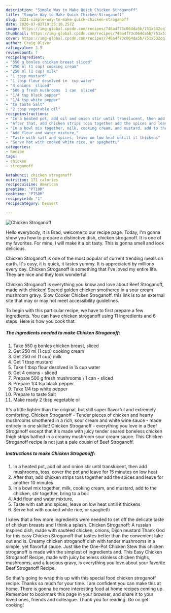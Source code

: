 ```yaml
---
description: "Simple Way to Make Quick Chicken Stroganoff"
title: "Simple Way to Make Quick Chicken Stroganoff"
slug: 3221-simple-way-to-make-quick-chicken-stroganoff
date: 2020-07-02T19:35:18.257Z
image: https://img-global.cpcdn.com/recipes/746a4f73c064da5b/751x532cq70/chicken-stroganoff-recipe-main-photo.jpg
thumbnail: https://img-global.cpcdn.com/recipes/746a4f73c064da5b/751x532cq70/chicken-stroganoff-recipe-main-photo.jpg
cover: https://img-global.cpcdn.com/recipes/746a4f73c064da5b/751x532cq70/chicken-stroganoff-recipe-main-photo.jpg
author: Craig Oliver
ratingvalue: 3.5
reviewcount: 7
recipeingredient:
- "550 g bonles chicken breast sliced"
- "250 ml (1 cup) cooking cream"
- "250 ml (1 cup) milk"
- "1 tbsp mustard"
- "1 tbsp flour desolved in  cup water"
- "4 onions  sliced"
- "500 g fresh mushrooms  1 can  sliced"
- "1/4 tsp black pepper"
- "1/4 tsp white pepper"
- "to taste Salt"
- "2 tbsp vegetable oil"
recipeinstructions:
- "In a heated pot, add oil and onion stir until translucent, then add mushrooms, toss, cover the pot and leave for 15 minutes on low heat"
- "After that, add chicken strips toss together add the spices and leave for another 10 minutes"
- "In a bowl mix together, milk, cooking cream, and mustard, add to the chicken, stir together, bring to a boil"
- "Add flour and water mixture,"
- "Taste with salt and spices, leave on low heat untill it thickens"
- "Serve hot with cooked white rice, or spaghetti"
categories:
- Recipe
tags:
- chicken
- stroganoff

katakunci: chicken stroganoff 
nutrition: 171 calories
recipecuisine: American
preptime: "PT18M"
cooktime: "PT58M"
recipeyield: "1"
recipecategory: Dessert

---
```



![Chicken Stroganoff](https://img-global.cpcdn.com/recipes/746a4f73c064da5b/751x532cq70/chicken-stroganoff-recipe-main-photo.jpg)

Hello everybody, it is Brad, welcome to our recipe page. Today, I'm gonna show you how to prepare a distinctive dish, chicken stroganoff. It is one of my favorites. For mine, I will make it a bit tasty. This is gonna smell and look delicious.

Chicken Stroganoff is one of the most popular of current trending meals on earth. It's easy, it is quick, it tastes yummy. It is appreciated by millions every day. Chicken Stroganoff is something that I've loved my entire life. They are nice and they look wonderful.

Chicken Stroganoff is everything you know and love about Beef Stroganoff, made with chicken! Seared golden chicken smothered in a sour cream mushroom gravy. Slow Cooker Chicken Stroganoff. this link is to an external site that may or may not meet accessibility guidelines.


To begin with this particular recipe, we have to first prepare a few ingredients. You can have chicken stroganoff using 11 ingredients and 6 steps. Here is how you cook that.

<!--inarticleads1-->

##### The ingredients needed to make Chicken Stroganoff:

1. Take 550 g bonles chicken breast, sliced
1. Get 250 ml (1 cup) cooking cream
1. Get 250 ml (1 cup) milk
1. Get 1 tbsp mustard
1. Take 1 tbsp flour desolved in ¼ cup water
1. Get 4 onions - sliced
1. Prepare 500 g fresh mushrooms \ 1 can - sliced
1. Prepare 1/4 tsp black pepper
1. Take 1/4 tsp white pepper
1. Prepare to taste Salt
1. Make ready 2 tbsp vegetable oil


It&#39;s a little lighter than the original, but still super flavorful and extremely comforting. Chicken Stroganoff - Tender pieces of chicken and hearty mushrooms smothered in a rich, sour cream and white wine sauce - made entirely in one skillet! Chicken Stroganoff - everything you love in a Beef Stroganoff except that it&#39;s made with juicy tender seared boneless chicken thigh strips bathed in a creamy mushroom sour cream sauce. This Chicken Stroganoff recipe is not just a pale cousin of Beef Stroganoff. 

<!--inarticleads2-->

##### Instructions to make Chicken Stroganoff:

1. In a heated pot, add oil and onion stir until translucent, then add mushrooms, toss, cover the pot and leave for 15 minutes on low heat
1. After that, add chicken strips toss together add the spices and leave for another 10 minutes
1. In a bowl mix together, milk, cooking cream, and mustard, add to the chicken, stir together, bring to a boil
1. Add flour and water mixture,
1. Taste with salt and spices, leave on low heat untill it thickens
1. Serve hot with cooked white rice, or spaghetti


I knew that a few more ingredients were needed to set off the delicate taste of chicken breasts and I think a splash. Chicken Stroganoff: A russian inspired dish, made with sautéed chicken, onions, Dijon mustard Thank God for this easy Chicken Stroganoff that tastes better than the convenient take out and is. Creamy chicken stroganoff dish with tender mushrooms in a simple, yet flavorful sauce. Just like the One-Pot Chicken Stew this chicken stroganoff is made with the simplest of ingredients and. This Easy Chicken Stroganoff Recipe, made with juicy boneless skinless chicken thighs, mushrooms, and a luscious gravy, is everything you love about your favorite Beef Stroganoff Recipe. 

So that's going to wrap this up with this special food chicken stroganoff recipe. Thanks so much for your time. I am confident you can make this at home. There is gonna be more interesting food at home recipes coming up. Remember to bookmark this page in your browser, and share it to your loved ones, friends and colleague. Thank you for reading. Go on get cooking!
